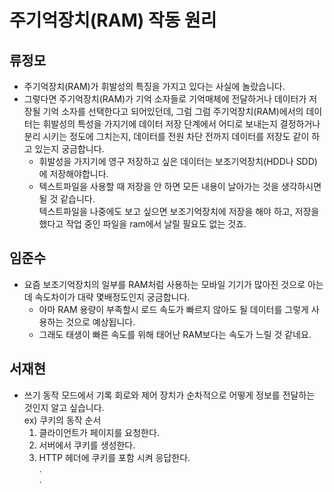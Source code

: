 # 주기억장치(RAM) 작동 원리


## 류정모
- 주기억장치(RAM)가 휘발성의 특징을 가지고 있다는 사실에 놀랐습니다.
- 그렇다면 주기억장치(RAM)가 기억 소자들로 기억매체에 전달하거나 데이터가 저장될 기억 소자를 선택한다고 되어있던데, 그럼 그럼 주기억장치(RAM)에서의 데이터는 휘발성의 특성을 가지기에 데이터 저장 단계에서 어디로 보내는지 결정하거나 분리 시키는 정도에 그치는지, 데이터를 전원 차단 전까지 데이터를 저장도 같이 하고 있는지 궁금합니다.
  - 휘발성을 가지기에 영구 저장하고 싶은 데이터는 보조기억장치(HDD나 SDD)에 저장해야합니다.
  - 텍스트파일을 사용할 때 저장을 안 하면 모든 내용이 날아가는 것을 생각하시면 될 것 같습니다.  
    텍스트파일을 나중에도 보고 싶으면 보조기억장치에 저장을 해야 하고, 저장을 했다고 작업 중인 파일을 ram에서 날릴 필요도 없는 것죠.

## 임준수
- 요즘 보조기억장치의 일부를 RAM처럼 사용하는 모바일 기기가 많아진 것으로 아는데 속도차이가 대략 몇배정도인지 궁금합니다.
  - 아마 RAM 용량이 부족할시 로드 속도가 빠르지 않아도 될 데이터를 그렇게 사용하는 것으로 예상됩니다.
  - 그래도 태생이 빠른 속도를 위해 태어난 RAM보다는 속도가 느릴 것 같네요.

## 서재현
- 쓰기 동작 모드에서 기록 회로와 제어 장치가 순차적으로 어떻게 정보를 전달하는 것인지 알고 싶습니다. <br>
ex) 쿠키의 동작 순서
  1. 클라이언트가 페이지를 요청한다.
  2. 서버에서 쿠키를 생성한다.
  3. HTTP 헤더에 쿠키를 포함 시켜 응답한다.<br>
  .<br>
  .<br>
  
